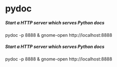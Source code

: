 # pydoc

##### Start a HTTP server which serves Python docs

   pydoc  -p 8888 & gnome-open http://localhost:8888

##### Start a HTTP server which serves Python docs

   pydoc  -p 8888 & gnome-open http://localhost:8888
